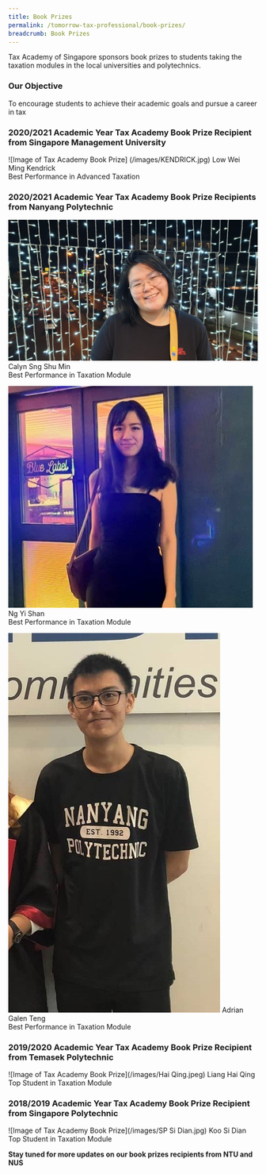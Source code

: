 ```yaml
---
title: Book Prizes
permalink: /tomorrow-tax-professional/book-prizes/
breadcrumb: Book Prizes
---
```

Tax Academy of Singapore sponsors book prizes to students taking the taxation modules in the local universities and polytechnics. 


### **Our Objective**

To encourage students to achieve their academic goals and pursue a career in tax

### **2020/2021 Academic Year Tax Academy Book Prize Recipient from Singapore Management University**

![Image of Tax Academy Book Prize]
(/images/KENDRICK.jpg)
Low Wei Ming Kendrick<br>
Best Performance in Advanced Taxation<br>

### **2020/2021 Academic Year Tax Academy Book Prize Recipients from Nanyang Polytechnic**

![Image of Tax Academy Book Prize](/images/Calyn.jpg)
Calyn Sng Shu Min<br>
Best Performance in Taxation Module<br>

![Image of Tax Academy Book Prize](/images/NgYiShan.jpeg)
Ng Yi Shan<br>
Best Performance in Taxation Module<br>


![Image of Tax Academy Book Prize](/images/Adrian.jpg)
Adrian Galen Teng<br>
Best Performance in Taxation Module<br>


### **2019/2020 Academic Year Tax Academy Book Prize Recipient from Temasek Polytechnic**

![Image of Tax Academy Book Prize](/images/Hai Qing.jpeg)
Liang Hai Qing<br>
Top Student in Taxation Module<br>


### **2018/2019 Academic Year Tax Academy Book Prize Recipient from Singapore Polytechnic**

![Image of Tax Academy Book Prize](/images/SP Si Dian.jpg)
Koo Si Dian<br>
Top Student in Taxation Module<br>

**Stay tuned for more updates on our book prizes recipients from NTU and NUS**